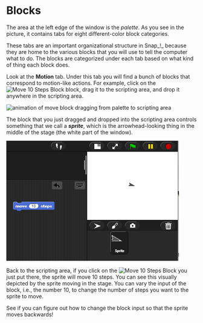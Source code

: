 # Blocks

The area at the left edge of the window is the _palette_. As you see in the picture, it contains tabs for eight different-color block categories. 

These tabs are an important organizational structure in Snap_!_ because they are home to the various blocks that you will use to tell the computer what to do. The blocks are categorized under each tab based on what kind of thing each block does.

Look at the **Motion** tab. Under this tab you will find a bunch of blocks that correspond to motion-like actions. For example, click on the ![Move 10 Steps Block](https://beautyjoy.github.io/bjc-r/img/blocks/move-10-steps.png) block, drag it to the scripting area, and drop it anywhere in the scripting area.

![animation of move block dragging from palette to scripting area](https://beautyjoy.github.io/bjc-r/img/intro/drag-a-block.gif)

The block that you just dragged and dropped into the scripting area controls something that we call a _**sprite**_, which is the arrowhead-looking thing in the middle of the stage \(the white part of the window\).

![](../.gitbook/assets/image%20%2824%29.png)

Back to the scripting area, if you click on the ![Move 10 Steps Block](https://beautyjoy.github.io/bjc-r/img/blocks/move-10-steps.png) you just put there, the sprite will move 10 steps. You can see this visually depicted by the sprite moving in the stage. You can vary the input of the block, i.e., the number 10, to change the number of steps you want to the sprite to move. 

See if you can figure out how to change the block input so that the sprite moves backwards!

